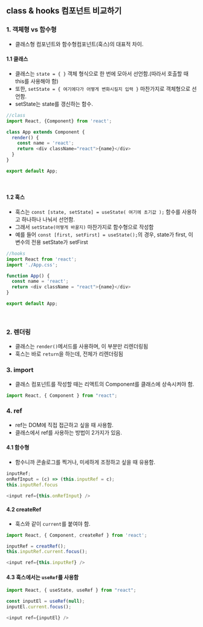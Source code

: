 ## class & hooks 컴포넌트 비교하기

### 1. 객체형 vs 함수형
- 클래스형 컴포넌트와 함수형컴포넌트(훅스)의 대표적 차이.
#### 1.1 클래스
- 클래스는 `state = { }` 객체 형식으로 한 번에 모아서 선언함.(따라서 호출할 때 this를 사용해야 함)
- 또한, `setState = { 여기에다가 어떻게 변화시킬지 입력 }` 마찬가지로 객체형으로 선언함.
- setState는 state를 갱신하는 함수.  
```javascript
//class
import React, {Component} from 'react';

class App extends Component {
  render() {
    const name = 'react';
    return <div className="react">{name}</div>
  }
}

export default App;
```  
&nbsp;  
#### 1.2 훅스
- 훅스는 `const [state, setState] = useState( 여기에 초기값 );` 함수를 사용하고 하나하나 나눠서 선언함.
- 그래서 `setState(어떻게 바꿀지)` 마찬가지로 함수형으로 작성함
- 예를 들어 `const [first, setFirst] = useState();`의 경우, state가 first, 이 변수의 전용 setState가 setFirst
```javascript
//hooks
import React from 'react';
import './App.css';

function App() {
  const name = 'react';
  return <div className = "react">{name}</div>
}

export default App;  
```  
&nbsp;    
### 2. 렌더링
- 클래스는 `render()`메서드를 사용하며, 이 부분만 리렌더링됨
- 훅스는 바로 `return`을 하는데, 전체가 리렌더링됨

### 3. import 
- 클래스 컴포넌트를 작성할 때는 리액트의 Component를 클래스에 상속시켜야 함.
```javascript
import React, { Component } from "react";
```
### 4. ref
- ref는 DOM에 직접 접근하고 싶을 때 사용함.  
- 클래스에서 ref를 사용하는 방법이 2가지가 있음.
#### 4.1 함수형  
- 함수니까 콘솔로그를 찍거나, 미세하게 조정하고 싶을 때 유용함.
```javascript
inputRef;
onRefInput = (c) => (this.inputRef = c);
this.inputRef.focus

<input ref={this.onRefInput} />
```
#### 4.2 createRef  
- 훅스와 같이 `current`를 붙여야 함.
```javascript
import React, { Component, createRef } from 'react';

inputRef = creatRef();
this.inputRef.current.focus();

<input ref={this.inputRef} />
```
#### 4.3 훅스에서는 `useRef`를 사용함
```javascript
import React, { useState, useRef } from "react";

const inputEl = useRef(null);
inputEl.current.focus();

<input ref={inputEl} />
```
